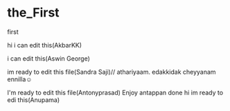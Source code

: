 # the_First
first

hi i can edit this(AkbarKK)

i can edit this(Aswin George)

im ready to edit this file(Sandra Saji)// athariyaam. edakkidak cheyyanam ennilla☺

I'm ready to edit this file(Antonyprasad)
Enjoy
antappan done
hi im ready to edi this(Anupama)
